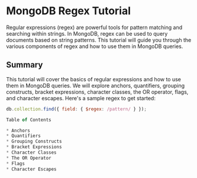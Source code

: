 # MongoDB Regex Tutorial

Regular expressions (regex) are powerful tools for pattern matching and searching within strings. In MongoDB, regex can be used to query documents based on string patterns. This tutorial will guide you through the various components of regex and how to use them in MongoDB queries.

## Summary

This tutorial will cover the basics of regular expressions and how to use them in MongoDB queries. We will explore anchors, quantifiers, grouping constructs, bracket expressions, character classes, the OR operator, flags, and character escapes. Here's a sample regex to get started:

```javascript
db.collection.find({ field: { $regex: /pattern/ } });

Table of Contents

* Anchors
* Quantifiers
* Grouping Constructs
* Bracket Expressions
* Character Classes
* The OR Operator
* Flags
* Character Escapes





